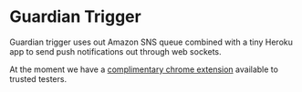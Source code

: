 # Guardian Trigger

Guardian trigger uses out Amazon SNS queue combined with a tiny Heroku app to send push notifications out through web sockets.

At the moment we have a [complimentary chrome extension](https://github.com/jamesgorrie/trigger-chrome-extension) available to trusted testers.
